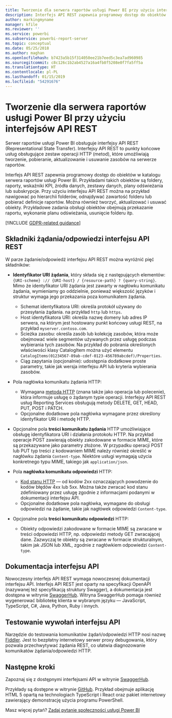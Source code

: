 ```yaml
---
title: Tworzenie dla serwera raportów usługi Power BI przy użyciu interfejsów API REST
description: Interfejs API REST zapewnia programowy dostęp do obiektów w katalogu serwera raportów usługi Power BI.
author: markingmyname
manager: kfile
ms.reviewer: ''
ms.service: powerbi
ms.subservice: powerbi-report-server
ms.topic: conceptual
ms.date: 05/25/2018
ms.author: maghan
ms.openlocfilehash: b7423a5b15f314050ee21b7eed5c3ea7ad960985
ms.sourcegitcommit: c8c126c1b2ab4527a16a4fb8f5208e0f7fa5ff5a
ms.translationtype: HT
ms.contentlocale: pl-PL
ms.lasthandoff: 01/15/2019
ms.locfileid: "54291676"
---
```

# <a name="develop-with-the-rest-apis-for-power-bi-report-server"></a>Tworzenie dla serwera raportów usługi Power BI przy użyciu interfejsów API REST

Serwer raportów usługi Power BI obsługuje interfejsy API REST (Representational State Transfer). Interfejsy API REST to punkty końcowe usług obsługujące zestaw operacji HTTP (metod), które umożliwiają tworzenie, pobieranie, aktualizowanie i usuwanie zasobów na serwerze raportów.

Interfejs API REST zapewnia programowy dostęp do obiektów w katalogu serwera raportów usługi Power BI. Przykładami takich obiektów są foldery, raporty, wskaźniki KPI, źródła danych, zestawy danych, plany odświeżania lub subskrypcje. Przy użyciu interfejsu API REST można na przykład nawigować po hierarchii folderów, odnajdywać zawartość folderu lub pobierać definicje raportów. Można również tworzyć, aktualizować i usuwać obiekty. Przykładowe zadania obsługi obiektów obejmują przekazanie raportu, wykonanie planu odświeżania, usunięcie folderu itp.

[!INCLUDE [GDPR-related guidance](../includes/gdpr-hybrid-note.md)]

## <a name="components-of-a-rest-api-requestresponse"></a>Składniki żądania/odpowiedzi interfejsu API REST

W parze żądanie/odpowiedź interfejsu API REST można wyróżnić pięć składników:

* **Identyfikator URI żądania**, który składa się z następujących elementów: `{URI-scheme} :// {URI-host} / {resource-path} ? {query-string}`. Mimo że identyfikator URI żądania jest zawarty w nagłówku komunikatu żądania, wymieniamy go oddzielnie, ponieważ większość języków i struktur wymaga jego przekazania poza komunikatem żądania.
  
  * Schemat identyfikatora URI: określa protokół używany do przesyłania żądania. na przykład `http` lub `https`.
  * Host identyfikatora URI: określa nazwę domeny lub adres IP serwera, na którym jest hostowany punkt końcowy usługi REST, na przykład `myserver.contoso.com`.
  * Ścieżka zasobu: określa zasób lub kolekcję zasobów, która może obejmować wiele segmentów używanych przez usługę podczas wybierania tych zasobów. Na przykład do pobrania określonych właściwości klasy CatalogItem można użyć elementu `CatalogItems(01234567-89ab-cdef-0123-456789abcdef)/Properties`.
  * Ciąg zapytania (opcjonalnie): udostępnia dodatkowe proste parametry, takie jak wersja interfejsu API lub kryteria wybierania zasobów.
* Pola nagłówka komunikatu żądania HTTP:
  
  * Wymagana [metoda HTTP](https://www.w3.org/Protocols/rfc2616/rfc2616-sec9.html) (znana także jako operacja lub polecenie), która informuje usługę o żądanym typie operacji. Interfejsy API REST usług Reporting Services obsługują metody DELETE, GET, HEAD, PUT, POST i PATCH.
  * Opcjonalne dodatkowe pola nagłówka wymagane przez określony identyfikator URI i metodę HTTP.
* Opcjonalne pola **treści komunikatu żądania** HTTP umożliwiające obsługę identyfikatora URI i działania protokołu HTTP. Na przykład operacje POST zawierają obiekty zakodowane w formacie MIME, które są przekazywane jako parametry złożone. W przypadku operacji POST lub PUT typ treści z kodowaniem MIME należy również określić w nagłówku żądania `Content-type`. Niektóre usługi wymagają użycia konkretnego typu MIME, takiego jak `application/json`.
* Pola **nagłówka komunikatu odpowiedzi** HTTP:
  
  * [Kod stanu HTTP](http://www.w3.org/Protocols/HTTP/HTRESP.html) — od kodów 2xx oznaczających powodzenie do kodów błędów 4xx lub 5xx. Można także zwracać kod stanu zdefiniowany przez usługę zgodnie z informacjami podanymi w dokumentacji interfejsu API.
  * Opcjonalne dodatkowe pola nagłówka, wymagane do obsługi odpowiedzi na żądanie, takie jak nagłówek odpowiedzi `Content-type`.
* Opcjonalne pola **treści komunikatu odpowiedzi** HTTP:
  
  * Obiekty odpowiedzi zakodowane w formacie MIME są zwracane w treści odpowiedzi HTTP, np. odpowiedzi metody GET zwracającej dane. Zazwyczaj te obiekty są zwracane w formacie strukturalnym, takim jak JSON lub XML, zgodnie z nagłówkiem odpowiedzi `Content-type`.

## <a name="api-documentation"></a>Dokumentacja interfejsu API

Nowoczesny interfejs API REST wymaga nowoczesnej dokumentacji interfejsu API. Interfejs API REST jest oparty na specyfikacji OpenAPI (nazywanej też specyfikacją struktury Swagger), a dokumentacja jest dostępna w witrynie [SwaggerHub](https://app.swaggerhub.com/apis/microsoft-rs/PBIRS/2.0). Witryna SwaggerHub pomaga również wygenerować bibliotekę klienta w wybranym języku — JavaScript, TypeScript, C#, Java, Python, Ruby i innych.

## <a name="testing-api-calls"></a>Testowanie wywołań interfejsu API

Narzędzie do testowania komunikatów żądań/odpowiedzi HTTP nosi nazwę [Fiddler](http://www.telerik.com/fiddler). Jest to bezpłatny internetowy serwer proxy debugowania, który pozwala przechwytywać żądania REST, co ułatwia diagnozowanie komunikatów żądania/odpowiedzi HTTP.

## <a name="next-steps"></a>Następne kroki

Zapoznaj się z dostępnymi interfejsami API w witrynie [SwaggerHub](https://app.swaggerhub.com/apis/microsoft-rs/PBIRS/2.0).

Przykłady są dostępne w witrynie [GitHub](https://github.com/Microsoft/Reporting-Services). Przykład obejmuje aplikację HTML 5 opartą na technologiach TypeScript i React oraz pakiet internetowy zawierający demonstrację użycia programu PowerShell.

Masz więcej pytań? [Zadaj pytanie społeczności usługi Power BI](https://community.powerbi.com/)